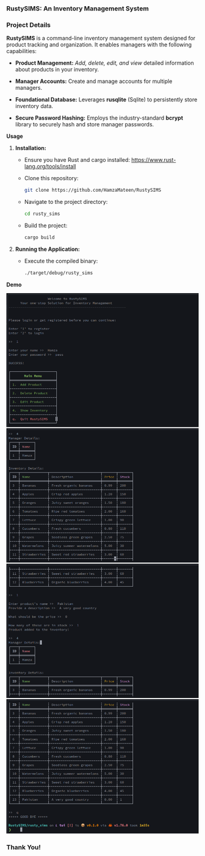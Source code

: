 ### RustySIMS: An Inventory Management System


### Project Details
**RustySIMS** is a command-line inventory management system designed for product tracking and organization. It enables managers with the following capabilities:


- **Product Management:** *Add, delete, edit, and view* detailed information about products in your inventory.

- **Manager Accounts:** Create and manage accounts for multiple managers.

- **Foundational Database:** Leverages **rusqlite** (Sqlite) to persistently store inventory data.

- **Secure Password Hashing:** Employs the industry-standard **bcrypt** library to securely hash and store manager passwords.


**Usage**

1. **Installation:**
   - Ensure you have Rust and cargo installed:
     https://www.rust-lang.org/tools/install
     
   - Clone this repository:
     ```bash
     git clone https://github.com/HamzaMateen/RustySIMS
     ```
   - Navigate to the project directory:
     ```bash
     cd rusty_sims
     ```
   - Build the project:
     ```bash
     cargo build
     ```


2. **Running the Application:**
   - Execute the compiled binary:
     ```bash
     ./target/debug/rusty_sims
     ```


**Demo**

![one](./demo/1.png)
![two](./demo/2.png)
![three](./demo/3.png)
![four](./demo/4.png)


### Thank You!
